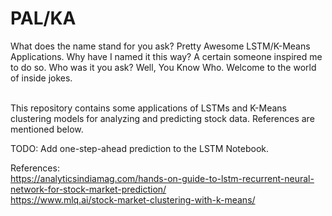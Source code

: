 # PAL/KA

What does the name stand for you ask? Pretty Awesome LSTM/K-Means Applications. Why have I named it this way? A certain someone inspired me to do so. Who was it you ask? Well, You Know Who. Welcome to the world of inside jokes.<br><br>

This repository contains some applications of LSTMs and K-Means clustering models for analyzing and predicting stock data. References are mentioned below. 

TODO: Add one-step-ahead prediction to the LSTM Notebook.

References: <br>
https://analyticsindiamag.com/hands-on-guide-to-lstm-recurrent-neural-network-for-stock-market-prediction/ <br>
https://www.mlq.ai/stock-market-clustering-with-k-means/
